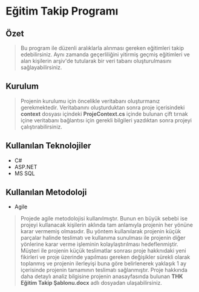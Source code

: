 # Eğitim Takip Programı

## Özet
> Bu program ile düzenli aralıklarla alınması gereken eğitimleri takip edebilirsiniz. Aynı zamanda geçerliliğini yitirmiş geçmiş eğitimleri ve alan kişilerin arşiv'de tutularak bir veri tabanı oluşturulmasını sağlayabilirsiniz.

## Kurulum
> Projenin kurulumu için öncelikle veritabanı oluşturmanız gerekmektedir. Veritabanını oluşturduktan sonra proje içerisindeki **context** dosyası içindeki **ProjeContext.cs** içinde bulunan çift tırnak içine veritabanı bağlantısı için gerekli bilgileri yazdıktan sonra projeyi çalıştırabilirsiniz. 

## Kullanılan Teknolojiler
- C#
- ASP.NET
- MS SQL

## Kullanılan Metodoloji

- Agile
>Projede agile metodolojisi kullanılmıştır. Bunun en büyük sebebi ise projeyi kullanacak kişilerin aklında tam anlamıyla projenin her yönüne karar vermemiş olmasıdır. Bu yöntem kullanılarak projenin küçük parçalar halinde teslimatı ve kullanıma sunulması ile projenin diğer yönlerine karar verme işleminin kolaylaştırılması hedeflenmiştir. Müşteri ile projenin küçük teslimatlar sonrası proje hakknıdaki yeni fikirleri ve proje üzerinde yapılması gereken değişikler sürekli olarak toplanmış ve projenin ilerleyişi buna göre belirlenerek yaklaşık 1 ay içerisinde projenin tamamının teslimatı sağlanmıştır. Proje hakkında daha detaylı analiz bilgisine projenin anasayfasında bulunan **THK Eğitim Takip Şablonu.docx** adlı dosyadan ulaşabilirsiniz.
